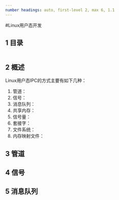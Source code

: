 ```yaml
---
number headings: auto, first-level 2, max 6, 1.1
---
```

#Linux用户态开发

## 1 目录

```toc
```

## 2 概述

Linux用户态IPC的方式主要有如下几种：
1. 管道：
2. 信号：
3. 消息队列：
4. 共享内存：
5. 信号量：
6. 套接字：
7. 文件系统：
8. 内存映射文件：

## 3 管道



## 4 信号


## 5 消息队列


